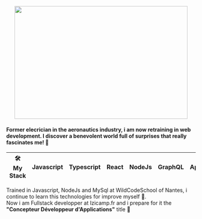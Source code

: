 <p align="center">
    <img width="460" height="300" src="https://user-images.githubusercontent.com/53953648/92893734-3c868f80-f41a-11ea-8280-544bc88329f9.jpg">

</p>

#### Former elecrician in the aeronautics industry, i am now retraining in web development. I discover a benevolent world full of surprises that really fascinates me! 🤩


| 🛠 My Stack      | Javascript | Typescript | React | NodeJs | GraphQL | Apollo | Prisma | MySql | MongoDB | AWS |
|------------------|------------|------------|-------|--------|---------|--------|--------|-------|---------|-----|

Trained in Javascript, NodeJs and MySql at WildCodeSchool of Nantes, i continue to learn this technologies for 
improve myself 💪. <br/>
Now i am Fullstack developper at Izicamp.fr and i prepare for it the **"Concepteur Développeur d'Applications"** title 🚀

